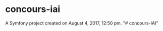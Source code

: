 concours-iai
============

A Symfony project created on August 4, 2017, 12:50 pm.
"# concours-IAI" 
